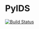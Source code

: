 # PyIDS
[![Build Status](https://travis-ci.org/Remillardj/PyIDS.svg?branch=master)](https://travis-ci.org/Remillardj/PyIDS)
